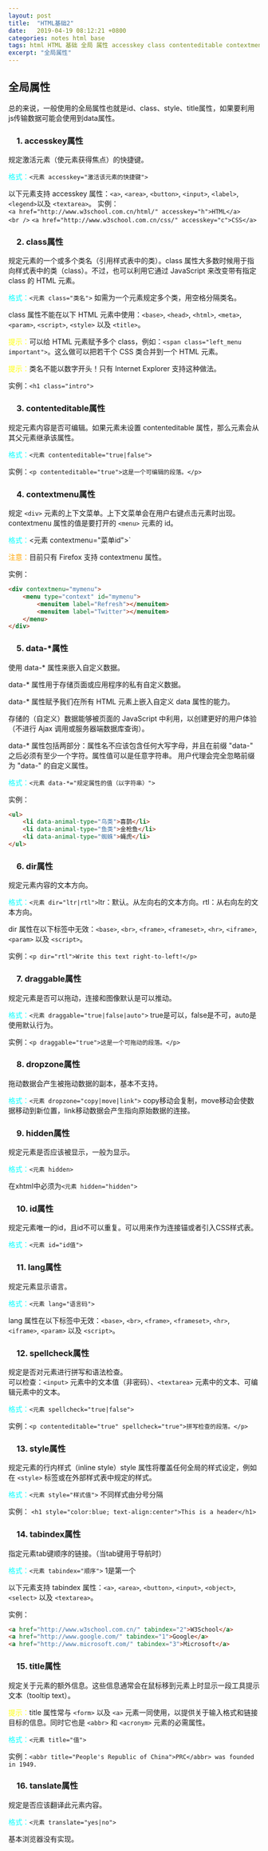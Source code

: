 ```yaml
---
layout: post
title:  "HTML基础2"
date:   2019-04-19 08:12:21 +0800
categories: notes html base
tags: html HTML 基础 全局 属性 accesskey class contenteditable contextmenu data dir draggable dropzone hidden id lang spellcheck style tabindex title tanslate
excerpt: "全局属性"
---
```


## 全局属性

总的来说，一般使用的全局属性也就是id、class、style、title属性，如果要利用js传输数据可能会使用到data属性。  

### &emsp;1. accesskey属性

规定激活元素（使元素获得焦点）的快捷键。  

<span style="color:aqua">格式：</span>`<元素 accesskey="激活该元素的快捷键">`

以下元素支持 accesskey 属性：`<a>`, `<area>`, `<button>`, `<input>`, `<label>`, `<legend>`以及 `<textarea>`。
实例：`<a href="http://www.w3school.com.cn/html/" accesskey="h">HTML</a><br />`
`<a href="http://www.w3school.com.cn/css/" accesskey="c">CSS</a>`

### &emsp;2. class属性

规定元素的一个或多个类名（引用样式表中的类）。class 属性大多数时候用于指向样式表中的类（class）。不过，也可以利用它通过 JavaScript 来改变带有指定 class 的 HTML 元素。

<span style="color:aqua">格式：</span>`<元素 class="类名">` 如需为一个元素规定多个类，用空格分隔类名。  

class 属性不能在以下 HTML 元素中使用：`<base>`, `<head>`, `<html>`, `<meta>`, `<param>`, `<script>`, `<style>` 以及 `<title>`。  

<span style="color:yellow">提示：</span>可以给 HTML 元素赋予多个 class，例如：`<span class="left_menu important">`。这么做可以把若干个 CSS 类合并到一个 HTML 元素。  

<span style="color:yellow">提示：</span>类名不能以数字开头！只有 Internet Explorer 支持这种做法。  

实例：`<h1 class="intro">`

### &emsp;3. contenteditable属性

规定元素内容是否可编辑。如果元素未设置 contenteditable 属性，那么元素会从其父元素继承该属性。

<span style="color:aqua">格式：</span>`<元素 contenteditable="true|false">`  

实例：`<p contenteditable="true">这是一个可编辑的段落。</p>`

### &emsp;4. contextmenu属性

规定 `<div>` 元素的上下文菜单。上下文菜单会在用户右键点击元素时出现。contextmenu 属性的值是要打开的 `<menu>` 元素的 id。

<span style="color:aqua">格式：</span><元素 contextmenu="菜单id">`

<span style="color:orange">注意：</span>目前只有 Firefox 支持 contextmenu 属性。

实例：  

```html
<div contextmenu="mymenu">
    <menu type="context" id="mymenu">
        <menuitem label="Refresh"></menuitem>
        <menuitem label="Twitter"></menuitem>
    </menu>
</div>
```

### &emsp;5. data-*属性

使用 data-* 属性来嵌入自定义数据。  

data-* 属性用于存储页面或应用程序的私有自定义数据。  

data-* 属性赋予我们在所有 HTML 元素上嵌入自定义 data 属性的能力。  

存储的（自定义）数据能够被页面的 JavaScript 中利用，以创建更好的用户体验（不进行 Ajax 调用或服务器端数据库查询）。  

data-* 属性包括两部分：属性名不应该包含任何大写字母，并且在前缀 "data-" 之后必须有至少一个字符。属性值可以是任意字符串。
用户代理会完全忽略前缀为 "data-" 的自定义属性。  

<span style="color:aqua">格式：</span>`<元素 data-*="规定属性的值（以字符串）">`

实例：

```html
<ul>
    <li data-animal-type="鸟类">喜鹊</li>
    <li data-animal-type="鱼类">金枪鱼</li>
    <li data-animal-type="蜘蛛">蝇虎</li>
</ul>
```

### &emsp;6. dir属性

规定元素内容的文本方向。  

<span style="color:aqua">格式：</span>`<元素 dir="ltr|rtl">`ltr：默认。从左向右的文本方向。rtl：从右向左的文本方向。  

dir 属性在以下标签中无效：`<base>`, `<br>`, `<frame>`, `<frameset>`, `<hr>`, `<iframe>`, `<param>` 以及 `<script>`。  

实例：`<p dir="rtl">Write this text right-to-left!</p>`

### &emsp;7. draggable属性

规定元素是否可以拖动，连接和图像默认是可以推动。  

<span style="color:aqua">格式：</span>`<元素 draggable="true|false|auto">` true是可以，false是不可，auto是使用默认行为。  

实例：`<p draggable="true">这是一个可拖动的段落。</p>`

### &emsp;8. dropzone属性

拖动数据会产生被拖动数据的副本，基本不支持。  

<span style="color:aqua">格式：</span>`<元素 dropzone="copy|move|link">` copy移动会复制，move移动会使数据移动到新位置，link移动数据会产生指向原始数据的连接。  

### &emsp;9. hidden属性

规定元素是否应该被显示，一般为显示。  

<span style="color:aqua">格式：</span>`<元素 hidden>`  

在xhtml中必须为`<元素 hidden="hidden">`  

### &emsp;10. id属性  

规定元素唯一的id，且id不可以重复。可以用来作为连接锚或者引入CSS样式表。  

<span style="color:aqua">格式：</span>`<元素 id="id值">`

### &emsp;11. lang属性  

规定元素显示语言。

<span style="color:aqua">格式：</span>`<元素 lang="语言码">`  

lang 属性在以下标签中无效：`<base>`, `<br>`, `<frame>`, `<frameset>`, `<hr>`, `<iframe>`, `<param>` 以及 `<script>`。

### &emsp;12. spellcheck属性  

规定是否对元素进行拼写和语法检查。  
可以检查：`<input>` 元素中的文本值（非密码）、`<textarea>` 元素中的文本、可编辑元素中的文本。

<span style="color:aqua">格式：</span>`<元素 spellcheck="true|false">`

实例：`<p contenteditable="true" spellcheck="true">拼写检查的段落。</p>`

### &emsp;13. style属性

规定元素的行内样式（inline style）style 属性将覆盖任何全局的样式设定，例如在 `<style>` 标签或在外部样式表中规定的样式。  

<span style="color:aqua">格式：</span>`<元素 style="样式值">` 不同样式由分号分隔  

实例：
`<h1 style="color:blue; text-align:center">This is a header</h1>`

### &emsp;14. tabindex属性

指定元素tab键顺序的链接。（当tab键用于导航时）

<span style="color:aqua">格式：</span>`<元素 tabindex="顺序">` 1是第一个  

以下元素支持 tabindex 属性：`<a>`, `<area>`, `<button>`, `<input>`, `<object>`, `<select>` 以及 `<textarea>`。  

实例：

```html
<a href="http://www.w3school.com.cn/" tabindex="2">W3School</a>
<a href="http://www.google.com/" tabindex="1">Google</a>
<a href="http://www.microsoft.com/" tabindex="3">Microsoft</a>
```

### &emsp;15. title属性

规定关于元素的额外信息。这些信息通常会在鼠标移到元素上时显示一段工具提示文本（tooltip text）。

<span style="color:yellow">提示：</span>title 属性常与 `<form>` 以及 `<a>` 元素一同使用，以提供关于输入格式和链接目标的信息。同时它也是 `<abbr>` 和 `<acronym>` 元素的必需属性。  

<span style="color:aqua">格式：</span>`<元素 title="值">`

实例：`<abbr title="People's Republic of China">PRC</abbr> was founded in 1949. `

### &emsp;16. tanslate属性

规定是否应该翻译此元素内容。

<span style="color:aqua">格式：</span>`<元素 translate="yes|no">`

基本浏览器没有实现。
